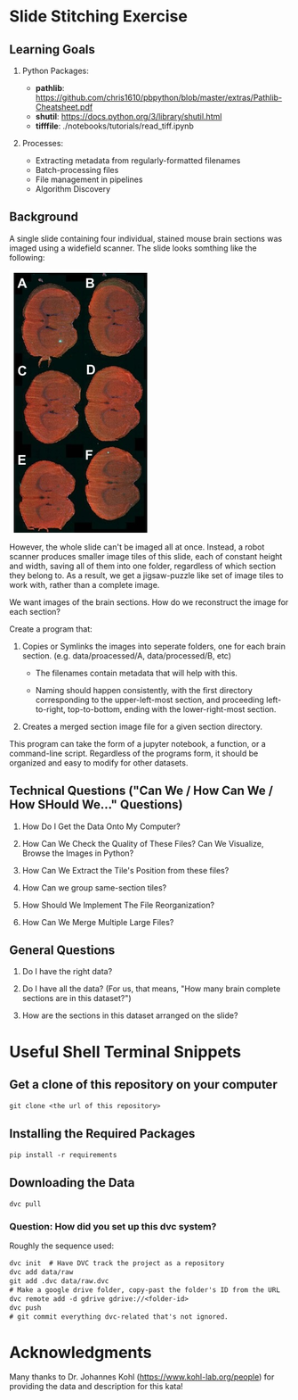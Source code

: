
# Slide Stitching Exercise

## Learning Goals

  1) Python Packages: 
     - **pathlib**: https://github.com/chris1610/pbpython/blob/master/extras/Pathlib-Cheatsheet.pdf
     - **shutil**: https://docs.python.org/3/library/shutil.html
     - **tifffile**: ./notebooks/tutorials/read_tiff.ipynb
  
  2) Processes:
     - Extracting metadata from regularly-formatted filenames
     - Batch-processing files
     - File management in pipelines
     - Algorithm Discovery

## Background

A single slide containing four individual, stained mouse brain sections was imaged using a widefield scanner. The slide looks somthing like the following:

![Slide](./imgs/PW162-A06.jpg)

However, the whole slide can't be imaged all at once.  Instead, a robot scanner produces smaller image tiles of this slide, each of constant height and width, saving all of them into one folder, regardless of which section they belong to. As a result, we get a jigsaw-puzzle like set of image tiles to work with, rather than a complete image.

We want images of the brain sections.  How do we reconstruct the image for each section?


Create a program that:

  1) Copies or Symlinks the images into seperate folders, one for each brain section.  (e.g. data/proacessed/A, data/processed/B, etc)

     - The filenames contain metadata that will help with this.
    
     - Naming should happen consistently, with the first directory corresponding to the upper-left-most section, and proceeding left-to-right, top-to-bottom, ending with the lower-right-most section.

  2) Creates a merged section image file for a given section directory.


This program can take the form of a jupyter notebook, a function, or a command-line script.  Regardless of the programs form, it should be organized and easy to modify for other datasets.

## Technical Questions ("Can We / How Can We / How SHould We..." Questions) 

  1) How Do I Get the Data Onto My Computer?
  
  2) How Can We Check the Quality of These Files?  Can We Visualize, Browse the Images in Python?

  3) How Can We Extract the Tile's Position from these files?

  4) How Can we group same-section tiles?

  5) How Should We Implement The File Reorganization?
  
  6) How Can We Merge Multiple Large Files?


## General Questions

  1) Do I have the right data?

  2) Do I have all the data?  (For us, that means, "How many brain complete sections are in this dataset?")

  3) How are the sections in this dataset arranged on the slide?



# Useful Shell Terminal Snippets

## Get a clone of this repository on your computer

```
git clone <the url of this repository>
```

## Installing the Required Packages

```
pip install -r requirements
```

## Downloading the Data

```
dvc pull
```

### Question: How did you set up this dvc system?

Roughly the sequence used: 
```
dvc init  # Have DVC track the project as a repository
dvc add data/raw
git add .dvc data/raw.dvc
# Make a google drive folder, copy-past the folder's ID from the URL
dvc remote add -d gdrive gdrive://<folder-id>
dvc push
# git commit everything dvc-related that's not ignored.
```





# Acknowledgments

Many thanks to Dr. Johannes Kohl (https://www.kohl-lab.org/people) for providing the data and description for this kata!